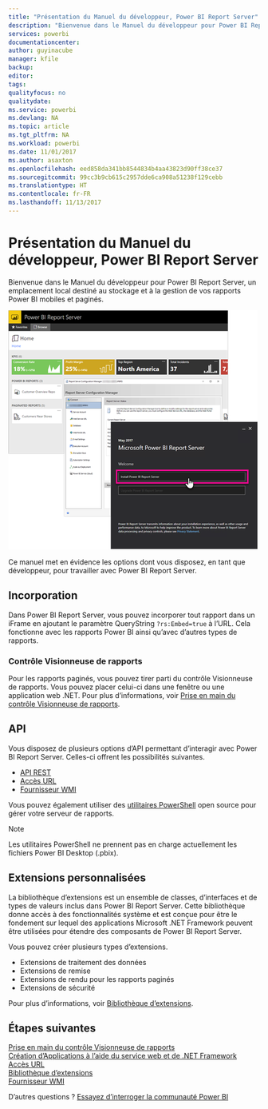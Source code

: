 ```yaml
---
title: "Présentation du Manuel du développeur, Power BI Report Server"
description: "Bienvenue dans le Manuel du développeur pour Power BI Report Server, un emplacement local destiné au stockage et à la gestion de vos rapports Power BI mobiles et paginés."
services: powerbi
documentationcenter: 
author: guyinacube
manager: kfile
backup: 
editor: 
tags: 
qualityfocus: no
qualitydate: 
ms.service: powerbi
ms.devlang: NA
ms.topic: article
ms.tgt_pltfrm: NA
ms.workload: powerbi
ms.date: 11/01/2017
ms.author: asaxton
ms.openlocfilehash: eed858da341bb8544834b4aa43823d90ff38ce37
ms.sourcegitcommit: 99cc3b9cb615c2957dde6ca908a51238f129cebb
ms.translationtype: HT
ms.contentlocale: fr-FR
ms.lasthandoff: 11/13/2017
---
```

# <a name="developer-handbook-overview-power-bi-report-server"></a>Présentation du Manuel du développeur, Power BI Report Server
Bienvenue dans le Manuel du développeur pour Power BI Report Server, un emplacement local destiné au stockage et à la gestion de vos rapports Power BI mobiles et paginés.

![](media/developer-handbook-overview/admin-handbook.png)

Ce manuel met en évidence les options dont vous disposez, en tant que développeur, pour travailler avec Power BI Report Server.

## <a name="embedding"></a>Incorporation
Dans Power BI Report Server, vous pouvez incorporer tout rapport dans un iFrame en ajoutant le paramètre QueryString `?rs:Embed=true` à l’URL. Cela fonctionne avec les rapports Power BI ainsi qu’avec d’autres types de rapports.

### <a name="report-viewer-control"></a>Contrôle Visionneuse de rapports
Pour les rapports paginés, vous pouvez tirer parti du contrôle Visionneuse de rapports. Vous pouvez placer celui-ci dans une fenêtre ou une application web .NET. Pour plus d’informations, voir [Prise en main du contrôle Visionneuse de rapports](https://docs.microsoft.com/sql/reporting-services/application-integration/integrating-reporting-services-using-reportviewer-controls-get-started).

## <a name="apis"></a>API
Vous disposez de plusieurs options d’API permettant d’interagir avec Power BI Report Server. Celles-ci offrent les possibilités suivantes.

* [API REST](rest-api.md)
* [Accès URL](https://docs.microsoft.com/sql/reporting-services/url-access-ssrs)
* [Fournisseur WMI](https://docs.microsoft.com/sql/reporting-services/wmi-provider-library-reference/reporting-services-wmi-provider-library-reference-ssrs)

Vous pouvez également utiliser des [utilitaires PowerShell](https://github.com/Microsoft/ReportingServicesTools) open source pour gérer votre serveur de rapports.

> [!NOTE]
> Les utilitaires PowerShell ne prennent pas en charge actuellement les fichiers Power BI Desktop (.pbix).
> 
> 

## <a name="custom-extensions"></a>Extensions personnalisées
La bibliothèque d’extensions est un ensemble de classes, d’interfaces et de types de valeurs inclus dans Power BI Report Server. Cette bibliothèque donne accès à des fonctionnalités système et est conçue pour être le fondement sur lequel des applications Microsoft .NET Framework peuvent être utilisées pour étendre des composants de Power BI Report Server.

Vous pouvez créer plusieurs types d’extensions.

* Extensions de traitement des données
* Extensions de remise
* Extensions de rendu pour les rapports paginés
* Extensions de sécurité

Pour plus d’informations, voir [Bibliothèque d’extensions](https://docs.microsoft.com/sql/reporting-services/extensions/reporting-services-extension-library).

## <a name="next-steps"></a>Étapes suivantes
[Prise en main du contrôle Visionneuse de rapports](https://docs.microsoft.com/sql/reporting-services/application-integration/integrating-reporting-services-using-reportviewer-controls-get-started)  
[Création d’Applications à l’aide du service web et de .NET Framework](https://docs.microsoft.com/sql/reporting-services/report-server-web-service/net-framework/building-applications-using-the-web-service-and-the-net-framework)  
[Accès URL](https://docs.microsoft.com/sql/reporting-services/url-access-ssrs)  
[Bibliothèque d’extensions](https://docs.microsoft.com/sql/reporting-services/extensions/reporting-services-extension-library)  
[Fournisseur WMI](https://docs.microsoft.com/sql/reporting-services/wmi-provider-library-reference/reporting-services-wmi-provider-library-reference-ssrs)

D’autres questions ? [Essayez d’interroger la communauté Power BI](https://community.powerbi.com/)

